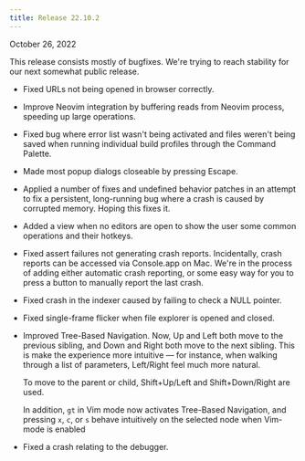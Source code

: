 ```yaml
---
title: Release 22.10.2
---
```


October 26, 2022

This release consists mostly of bugfixes. We're trying to reach stability for
our next somewhat public release.

- Fixed URLs not being opened in browser correctly.

- Improve Neovim integration by buffering reads from Neovim process, speeding up
  large operations.

- Fixed bug where error list wasn't being activated and files weren't being saved
  when running individual build profiles through the Command Palette.

- Made most popup dialogs closeable by pressing Escape.

- Applied a number of fixes and undefined behavior patches in an attempt to fix
  a persistent, long-running bug where a crash is caused by corrupted memory.
  Hoping this fixes it.

- Added a view when no editors are open to show the user some common operations
  and their hotkeys.

- Fixed assert failures not generating crash reports. Incidentally, crash
  reports can be accessed via Console.app on Mac. We're in the process of adding
  either automatic crash reporting, or some easy way for you to press a button
  to manually report the last crash.

- Fixed crash in the indexer caused by failing to check a NULL pointer.

- Fixed single-frame flicker when file explorer is opened and closed.

- Improved Tree-Based Navigation. Now, Up and Left both move to the previous
  sibling, and Down and Right both move to the next sibling. This is make the
  experience more intuitive &mdash; for instance, when walking through a list of
  parameters, Left/Right feel much more natural.

  To move to the parent or child, Shift+Up/Left and Shift+Down/Right are used.

  In addition, `gt` in Vim mode now activates Tree-Based Navigation, and
  pressing `x`, `c`, or `s` behave intuitively on the selected node when
  Vim-mode is enabled

- Fixed a crash relating to the debugger.
